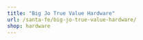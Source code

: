 ```yaml
---
title: "Big Jo True Value Hardware"
url: /santa-fe/big-jo-true-value-hardware/
shop: hardware
---
```

